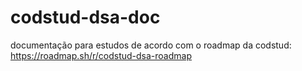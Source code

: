# codstud-dsa-doc
documentação para estudos de acordo com o roadmap da codstud: https://roadmap.sh/r/codstud-dsa-roadmap
